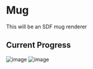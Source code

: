# Mug
This will be an SDF mug renderer

## Current Progress
![image](https://github.com/user-attachments/assets/388e948c-4e76-4061-9b81-e921cf8ab0ef)
![image](https://github.com/user-attachments/assets/00073819-c33b-401a-a1a3-3ff0c0943e3d)
